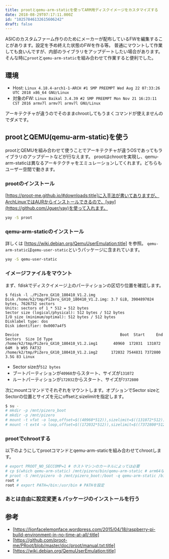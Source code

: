 ```yaml
---
title: prootとqemu-arm-staticを使ってARM用ディスクイメージをカスタマイズする
date: 2018-08-29T07:17:11.000Z
id: "10257846132615606242"
draft: false
---
```

ASICのカスタムファーム作りのためにメーカーが配布しているFWを編集することがあります。設定を予め終えた状態のFWを作る等。
普通にマウントして作業しても良いんですが、内部のライブラリをアップデートしたい場合があります。そんな時に`proot`と`qemu-arm-static`を組み合わせて作業すると便利でした。


## 環境

- Host: `Linux 4.18.4-arch1-1-ARCH #1 SMP PREEMPT Wed Aug 22 07:33:26 UTC 2018 x86_64 GNU/Linux`
- 対象のFW: `Linux Baikal 3.4.39 #2 SMP PREEMPT Mon Nov 21 16:23:11 CST 2016 armv7l armv7l armv7l GNU/Linux`

アーキテクチャが違うのでそのままchrootしてもうまくコマンドが使えませんのでダメです。

## prootとQEMU(qemu-arm-static)を使う

prootとQEMUを組み合わせて使うことでアーキテクチャが違うOSであってもライブラリのアップデートなどが行なえます。
prootはchrootを実現し、qemu-arm-staticは異なるアーキテクチャをエミュレーションしてくれます。どちらもユーザー空間で動きます。

### prootのインストール

[https://proot-me.github.io/#downloads:title]に入手法が書いてありますが、ArchLinuxではAURからインストールできるので、[yay](https://github.com/Jguer/yay)を使って入れます。


```bash
yay -S proot
```

### qemu-arm-staticのインストール
詳しくは [https://wiki.debian.org/QemuUserEmulation:title] を参照。
`qemu-arm-static`は`qemu-user-static`というパッケージに含まれています。

```bash
yay -S qemu-user-static
```

### イメージファイルをマウント

まず、fdiskでディスクイメージ上のパーティションの区切り位置を確認します。

```
$ fdisk -l ./PiZero_GX10_180410_V1.2.img
Disk /home/k2/tmp/PiZero_GX10_180410_V1.2.img: 3.7 GiB, 3904897024 bytes, 7626752 sectors
Units: sectors of 1 * 512 = 512 bytes
Sector size (logical/physical): 512 bytes / 512 bytes
I/O size (minimum/optimal): 512 bytes / 512 bytes
Disklabel type: dos
Disk identifier: 0x0007a4f5

Device                                             Boot  Start     End Sectors  Size Id Type
/home/k2/tmp/PiZero_GX10_180410_V1.2.img1       40960  172031  131072   64M  b W95 FAT32
/home/k2/tmp/PiZero_GX10_180410_V1.2.img2      172032 7544831 7372800  3.5G 83 Linux
```

- Sector sizeが`512 bytes`
- ブートパーティションが`40960`からスタート、サイズが`131072`
- ルートパーティションが`172032`からスタート、サイズが`7372800`

次にmountコマンドでそれぞれをマウントします。オプションでSector sizeとSectorの位置とサイズを元にoffsetとsizelimitを指定します。

```bash
$ su -
# mkdir -p /mnt/pizero_boot
# mkdir -p /mnt/pizero
# mount -t vfat -o loop,offset=$((40960*512)),sizelimit=$((131072*512)) /home/k2/tmp/PiZero_GX10_180410_V1.2.img /mnt/pizero_boot
# mount -t ext4 -o loop,offset=$((172032*512)),sizelimit=$((7372800*512)) /home/k2/tmp/PiZero_GX10_180410_V1.2.img /mnt/pizero
```

### prootでchrootする

以下のようにしてprootコマンドとqemu-arm-staticを組み合わせてchrootします。

```bash
# export PROOT_NO_SECCOMP=1 # ホストマシンのカーネルによっては必要
# cp $(which qemu-arm-static) /mnt/pizero/bin/qemu-arm-static # arm64ならqemu-aarch64-static
# proot -S /mnt/pizero -b /mnt/pizero_boot:/boot -q qemu-arm-static /bin/bash
root # 
root # export PATH=/bin:/usr/bin # PATHを設定
```

### あとは自由に設定変更 & パッケージのインストールを行う

## 参考

- [https://lionfacelemonface.wordpress.com/2015/04/18/raspberry-pi-build-environment-in-no-time-at-all/:title]
- [https://github.com/proot-me/PRoot/blob/master/doc/proot/manual.txt:title]
- [https://wiki.debian.org/QemuUserEmulation:title]






